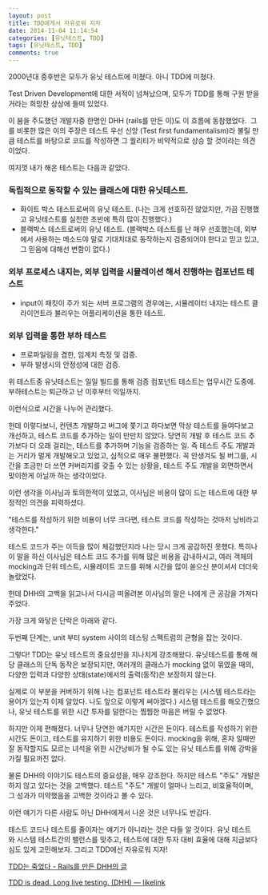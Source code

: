 ```yaml
---
layout: post
title: TDD에게서 자유로워 지자
date: 2014-11-04 11:14:54
categories: [유닛테스트, TDD]
tags: [유닛테스트, TDD]
comments: true
---
```


2000년대 중후반은 모두가 유닛 테스트에 미쳤다. 아니 TDD에 미쳤다.

Test Driven Development에 대한 서적이 넘쳐났으며, 모두가 TDD를 통해 구원 받을거라는 희망찬 상상에 들떠 있었다.

이 붐을 주도했던 개발자중 한명인 DHH (rails를 만든 이)도 이 흐름에 동참했었다. 
그를 비롯한 많은 이의 주장은 테스트 우선 신앙 (Test first fundamentalism)라 불릴 만큼 테스트를 바탕으로 코드를 작성하면 그 퀄리티가 비약적으로 상승 할 것이라는 의견이었다.


여지껏 내가 해온 테스트는 다음과 같았다.

### 독립적으로 동작할 수 있는 클래스에 대한 유닛테스트.
* 화이트 박스 테스트로써의 유닛 테스트. (나는 크게 선호하진 않았지만, 가끔 진행했고 유닛테스트를 실천한 초반에 특히 많이 진행했다.)
* 블랙박스 테스트로써의 유닛 테스트. (블랙박스 테스트를 난 매우 선호했는데, 외부에서 사용하는 메소드야 말로 기대치대로 동작하는지 검증되어야 한다고 믿고 있고, 그 믿음에 대해선 변함이 없다.)

### 외부 프로세스 내지는, 외부 입력을 시뮬레이션 해서 진행하는 컴포넌트 테스트
* input이 패킷이 주가 되는 서버 프로그램의 경우에는, 시뮬레이터 내지는 테스트 클라이언트라 불리우는 어플리케이션을 통한 테스트.

### 외부 입력을 통한 부하 테스트
* 프로파일링을 겸한, 임계치 측정 및 검증.
* 부하 발생시의 안정성에 대한 검증.

위 테스트중 유닛테스트는 일일 빌드를 통해 검증
컴포넌트 테스트는 업무시간 도중에.
부하테스트는 퇴근하고 난 이후부터 익일까지.

이런식으로 시간을 나누어 관리했다.

헌데 이렇다보니, 컨텐츠 개발하고 버그에 쫓기고 하다보면 막상 테스트를 들여다보고 개선하고, 테스트 코드를 추가하는 일이 만만치 않았다.
당연히 개발 후 테스트 코드 추가보다 더 오래 걸리는, 테스트를 추가하며 기능을 검증하는 일. 즉 테스트 주도 개발과는 거리가 멀게 개발해오고 있었고, 심적으로 매우 불편했다.
꼭 안생겨도 될 버그를, 시간을 조금만 더 쓰면 커버리지를 갖출 수 있는 상황을, 테스트 주도 개발을 외면하면서 맞이한게 아닐까 하는 생각이었다.


이런 생각을 이사님과 토의한적이 있었고, 이사님은 비용이 많이 드는 테스트에 대한 부정적인 의견을 피력하셨다.

"테스트를 작성하기 위한 비용이 너무 크다면, 테스트 코드를 작성하는 것마저 낭비라고 생각한다."

테스트 코드가 주는 이득을 많이 체감했던지라 나는 당시 크게 공감하진 못했다. 특히나 이 말을 하신 이사님은 테스트 코드 추가를 위해 많은 비용을 감내하시고, 여러 객체의 mocking과 단위 테스트, 시뮬레이트 코드를 위해 시간을 많이 쏟으신 분이셔서 더더욱 놀랐었다.

헌데 DHH의 고백을 읽고나서 다시금 떠올려본 이사님의 말은 나에게 큰 공감을 가져다 주었다.

가장 크게 와닿은 단락은 아래와 같다.

두번째 단계는, unit 부터 system 사이의 테스팅 스펙트럼의 균형을 잡는 것이다.

그렇다! TDD는 유닛 테스트의 중요성만을 지나치게 강조해왔다.
유닛테스트를 통해 해당 클래스의 단독 동작은 보장되지만, 여러개의 클래스가 mocking 없이 묶였을 때의, 다양한 입력과 다양한 상태(state)에서의 출력(동작)은 보장하지 않는다.

실제로 이 부분을 커버하기 위해 나는 컴포넌트 테스트라 불리우는 (시스템 테스트라는 용어가 있는지 이제 알았다. 나도 앞으로 이렇게 써야겠다.) 시스템 테스트를 해오긴했으나, 유닛 테스트를 위한 시간 투자를 덜한다는 찜찜한 마음은 버릴 수 없었다.

하지만 이제 편해졌다.
너무나 당연한 얘기지만 시간은 돈이다. 테스트를 작성하기 위한 시간도 돈이고, 테스트를 유지하기 위한 비용도 돈이다. mocking을 위해, 혼자 일때만 잘 동작할지도 모르는 녀석을 위한 시간낭비가 될 수도 있는 유닛 테스트를 위해 강박을 가질 필요까진 없다.

물론 DHH의 이야기도 테스트의 중요성을, 매우 강조한다. 하지만 테스트 "주도" 개발은 하지 않고 있다는 것을 고백했다.
테스트 "주도" 개발이 얼마나 느리고, 비효율적이며, 그 성과가 미약했음을 고백한 것이라고 볼 수 있다.

이런 얘기가 다른 사람도 아닌 DHH에게서 나온 것은 너무나도 반갑다.

테스트 코드나 테스트를 줄이자는 얘기가 아니라는 것은 다들 알 것이다.
유닛 테스트와 시스템 테스트간의 밸런스를 맞추고, 테스트에 대한 투자 대비 효율에 대해 지금보다 심도 있게 고민해보자.
그리고 TDD에선 자유로워 지자!

[TDD는 죽었다 - Rails를 만든 DHH의 글](http://yisangwook.tumblr.com/post/83725422949/tdd-is-dead-long-live-testing)

[TDD is dead. Long live testing. (DHH) — likelink](http://likelink.co.kr/29242)
